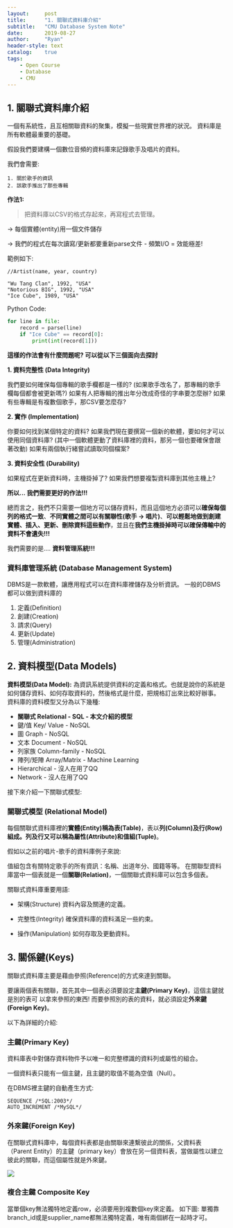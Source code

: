 ```yaml
---
layout:     post
title:      "1. 關聯式資料庫介紹"
subtitle:   "CMU Database System Note"
date:       2019-08-27
author:     "Ryan"
header-style: text
catalog:    true
tags:
    - Open Course
    - Database
    - CMU
---
```


## 1. 關聯式資料庫介紹
一個有系統性，且互相關聯資料的聚集，模擬一些現實世界裡的狀況。 資料庫是所有軟體最重要的基礎。

假設我們要建構一個數位音頻的資料庫來記錄歌手及唱片的資料。

我們會需要:
```
1. 關於歌手的資訊
2. 該歌手推出了那些專輯
```
**作法1:**

>把資料庫以CSV的格式存起來，再寫程式去管理。

→ 每個實體(entity)用一個文件儲存

→ 我們的程式在每次讀寫/更新都要重新parse文件 - 頻繁I/O = 效能極差!

範例如下:
```
//Artist(name, year, country)

"Wu Tang Clan", 1992, "USA"
"Notorious BIG", 1992, "USA"
"Ice Cube", 1989, "USA"
```
Python Code:
```python
for line in file:
    record = parse(line)
    if "Ice Cube" == record[0]:
        print(int(record[1]))
```
**這樣的作法會有什麼問題呢? 可以從以下三個面向去探討**

**1. 資料完整性 (Data Integrity)**

我們要如何確保每個專輯的歌手欄都是一樣的? (如果歌手改名了，那專輯的歌手欄每個都會被更新嗎?)
如果有人把專輯的推出年分改成奇怪的字串要怎麼辦?
如果有些專輯是有複數個歌手，那CSV要怎麼存?

**2. 實作 (Implementation)**

你要如何找到某個特定的資料?
如果我們現在要撰寫一個新的軟體，要如何才可以使用同個資料庫? (其中一個軟體更動了資料庫裡的資料，那另一個也要確保會跟著改動)
如果有兩個執行緒嘗試讀取同個檔案?

**3. 資料安全性 (Durability)**

如果程式在更新資料時，主機掛掉了?
如果我們想要複製資料庫到其他主機上?


**所以... 我們需要更好的作法!!!**

總而言之，我們不只需要一個地方可以儲存資料，而且這個地方必須可以**確保每個列的格式一致**、**不同實體之間可以有關聯性(歌手 -> 唱片)**、**可以輕鬆地做到創建實體、插入、更新、刪除資料這些動作**，並且在**我們主機掛掉時可以確保傳輸中的資料不會遺失!!!**

我們需要的是.... **資料管理系統!!!**

### 資料庫管理系統 (Database Management System)
DBMS是一款軟體，讓應用程式可以在資料庫裡儲存及分析資訊。
一般的DBMS都可以做到資料庫的
1. 定義(Definition)
2. 創建(Creation)
3. 請求(Query)
4. 更新(Update)
5. 管理(Administration)

## 2. 資料模型(Data Models)
**資料模型(Data Model):** 為資訊系統提供資料的定義和格式。也就是說你的系統是如何儲存資料、如何存取資料的，然後格式是什麼，把規格訂出來比較好辦事。
資料庫的資料模型又分為以下幾種:
* **關聯式 Relational - SQL - 本文介紹的模型**
* 鍵/值 Key/ Value - NoSQL
* 圖 Graph - NoSQL
* 文本 Document - NoSQL
* 列家族 Column-family - NoSQL
* 陣列/矩陣 Array/Matrix - Machine Learning
* Hierarchical - 沒人在用了QQ
* Network - 沒人在用了QQ

接下來介紹一下關聯式模型: 
### 關聯式模型 (Relational Model)
每個關聯式資料庫裡的**實體(Entity)**稱為**表(Table)**，表以**列(Column)**及**行(Row)**組成。列及行又可以稱為**屬性(Attribute)**和**值組(Tuple)**。

假如以之前的唱片-歌手的資料庫例子來說:

值組包含有關特定歌手的所有資訊：名稱、出道年分、國籍等等。
在關聯型資料庫當中一個表就是一個**關聯(Relation)**，一個關聯式資料庫可以包含多個表。

關聯式資料庫重要用語:

* 架構(Structure)
資料內容及關連的定義。

* 完整性(Integrity)
確保資料庫的資料滿足一些約束。

* 操作(Manipulation)
如何存取及更動資料。

## 3. 關係鍵(Keys)
關聯式資料庫主要是藉由參照(Reference)的方式來達到關聯。

要讓兩個表有關聯，首先其中一個表必須要設定**主鍵(Primary Key)**，這個主鍵就是別的表可
以拿來參照的東西! 而要參照別的表的資料，就必須設定**外來鍵(Foreign Key)**。

以下為詳細的介紹:

### 主鍵(Primary Key)
 資料庫表中對儲存資料物件予以唯一和完整標識的資料列或屬性的組合。
 
 一個資料表只能有一個主鍵，且主鍵的取值不能為空值（Null）。

在DBMS裡主鍵的自動產生方式:
```
SEQUENCE /*SQL:2003*/
AUTO_INCREMENT /*MySQL*/
```

### 外來鍵(Foreign Key)
 在關聯式資料庫中，每個資料表都是由關聯來連繫彼此的關係，父資料表（Parent Entity）的主鍵（primary key）會放在另一個資料表，當做屬性以建立彼此的關聯，而這個屬性就是外來鍵。

![](https://i.imgur.com/UPgTViR.png)

### 複合主鍵 Composite Key
當單個key無法獨特地定義row，必須要用到複數個key來定義。
如下圖: 單獨靠branch_id或是supplier_name都無法獨特定義，唯有兩個綁在一起時才可。
